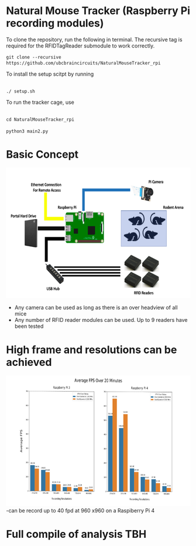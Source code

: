 # Natural Mouse Tracker (Raspberry Pi recording modules)

To clone the repository, run the following in terminal. The recursive tag is required for the RFIDTagReader submodule to work correctly.
```
git clone --recursive https://github.com/ubcbraincircuits/NaturalMouseTracker_rpi
```
To install the setup scitpt by running 

```

./ setup.sh

```
To run the tracker cage, use 
```

cd NaturalMouseTracker_rpi

python3 main2.py
```

# Basic Concept
![](setup.png)
- Any camera can be used as long as there is an over headview of all mice
- Any number of RFID reader modules can be used. Up to 9 readers have been tested
# High frame and resolutions can be achieved 
![](performance.png)
-can be record up to 40 fpd at 960 x960 on a Raspiberry Pi 4
# Full compile of analysis TBH
